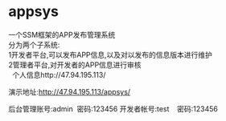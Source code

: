 # appsys
一个SSM框架的APP发布管理系统<br>
分为两个子系统:<br>
  1开发者平台,可以发布APP信息,以及对以发布的信息版本进行维护<br>
  2管理者平台,对开发者的APP信息进行审核<br>
  
个人信息http://47.94.195.113/

演示地址:http://47.94.195.113/appsys/

后台管理账号:admin  密码:123456
开发者帐号:test    密码:123456
